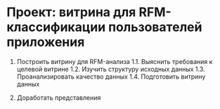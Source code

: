 # Проект: витрина для RFM-классификации пользователей приложения

1. Построить витрину для RFM-анализа
  1.1. Выяснить требования к целевой витрине
  1.2. Изучить структуру исходных данных
  1.3. Проанализировать качество данных
  1.4. Подготовить витрину данных
  
2. Доработать представления
